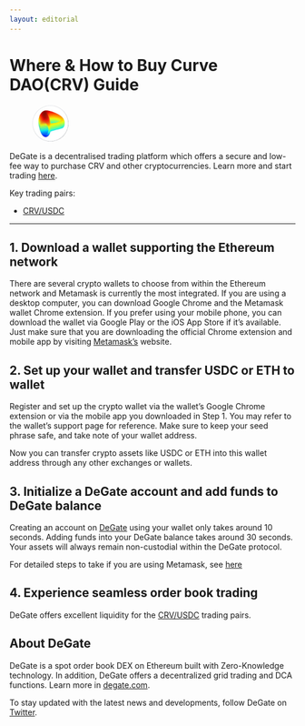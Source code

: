 ```yaml
---
layout: editorial
---
```


# Where & How to Buy Curve DAO(CRV) Guide

<figure><img src="../.gitbook/assets/crv_0xd533a949740bb3306d119cc777fa900ba034cd521716284214802.jpg" alt="CRV" width="64" style="border-radius: 50%;"><figcaption></figcaption></figure>

DeGate is a decentralised trading platform which offers a secure and low-fee way to purchase CRV and other cryptocurrencies. Learn more and start trading [here](https://app.degate.com/trade/USDC/0xd533a949740bb3306d119cc777fa900ba034cd52?utm_source=howtobuy).&#x20;

Key trading pairs:

* [CRV/USDC](https://app.degate.com/trade/USDC/0xd533a949740bb3306d119cc777fa900ba034cd52?utm_source=howtobuy)

***

## 1. Download a wallet supporting the Ethereum network

There are several crypto wallets to choose from within the Ethereum network and Metamask is currently the most integrated. If you are using a desktop computer, you can download Google Chrome and the Metamask wallet Chrome extension. If you prefer using your mobile phone, you can download the wallet via Google Play or the iOS App Store if it’s available. Just make sure that you are downloading the official Chrome extension and mobile app by visiting [Metamask’s](https://metamask.io/) website.

## 2. Set up your wallet and transfer USDC or ETH to wallet

Register and set up the crypto wallet via the wallet’s Google Chrome extension or via the mobile app you downloaded in Step 1. You may refer to the wallet’s support page for reference. Make sure to keep your seed phrase safe, and take note of your wallet address.&#x20;

Now you can transfer crypto assets like USDC or ETH into this wallet address through any other exchanges or wallets.

## 3. Initialize a DeGate account and add funds to DeGate balance

Creating an account on [DeGate](https://app.degate.com/?utm_source=CRV_howtobuy) using your wallet only takes around 10 seconds. Adding funds into your DeGate balance takes around 30 seconds. Your assets will always remain non-custodial within the DeGate protocol.

For detailed steps to take if you are using Metamask, see [here](https://docs.degate.com/v/product_en/main-features/wallet-connectivity/metamask)

## 4. Experience seamless order book trading

DeGate offers excellent liquidity for the [CRV/USDC](https://app.degate.com/trade/USDC/0xd533a949740bb3306d119cc777fa900ba034cd52?utm_source=howtobuy) trading pairs.&#x20;

## About DeGate

DeGate is a spot order book DEX on Ethereum built with Zero-Knowledge technology. In addition, DeGate offers a decentralized grid trading and DCA functions. Learn more in [degate.com](https://degate.com/?utm_source=CRV_howtobuy).

To stay updated with the latest news and developments, follow DeGate on [Twitter](https://twitter.com/degatedex).
